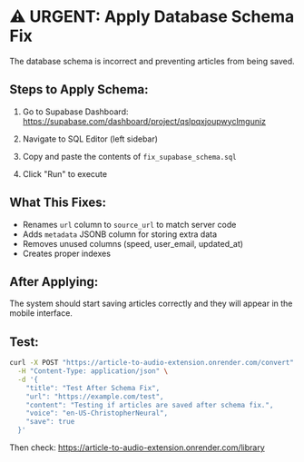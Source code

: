 # ⚠️ URGENT: Apply Database Schema Fix

The database schema is incorrect and preventing articles from being saved.

## Steps to Apply Schema:

1. Go to Supabase Dashboard: https://supabase.com/dashboard/project/qslpqxjoupwyclmguniz

2. Navigate to SQL Editor (left sidebar)

3. Copy and paste the contents of `fix_supabase_schema.sql`

4. Click "Run" to execute

## What This Fixes:

- Renames `url` column to `source_url` to match server code
- Adds `metadata` JSONB column for storing extra data
- Removes unused columns (speed, user_email, updated_at)
- Creates proper indexes

## After Applying:

The system should start saving articles correctly and they will appear in the mobile interface.

## Test:
```bash
curl -X POST "https://article-to-audio-extension.onrender.com/convert" \
  -H "Content-Type: application/json" \
  -d '{
    "title": "Test After Schema Fix",
    "url": "https://example.com/test",
    "content": "Testing if articles are saved after schema fix.",
    "voice": "en-US-ChristopherNeural",
    "save": true
  }'
```

Then check: https://article-to-audio-extension.onrender.com/library